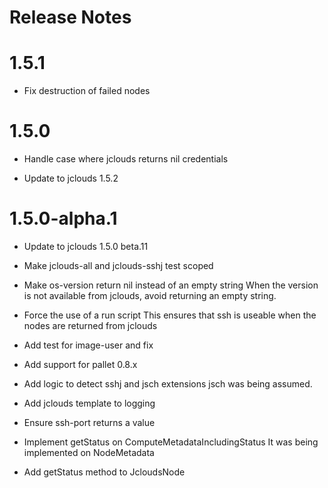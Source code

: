 # Release Notes

# 1.5.1

- Fix destruction of failed nodes

# 1.5.0

- Handle case where jclouds returns nil credentials

- Update to jclouds 1.5.2

# 1.5.0-alpha.1

- Update to jclouds 1.5.0 beta.11

- Make jclouds-all and jclouds-sshj test scoped

- Make os-version return nil instead of an empty string
  When the version is not available from jclouds, avoid returning an empty
  string.

- Force the use of a run script
  This ensures that ssh is useable when the nodes are returned from jclouds

- Add test for image-user and fix

- Add support for pallet 0.8.x

- Add logic to detect sshj and jsch extensions
  jsch was being assumed.

- Add jclouds template to logging

- Ensure ssh-port returns a value

- Implement getStatus on ComputeMetadataIncludingStatus
  It was being implemented on NodeMetadata

- Add getStatus method to JcloudsNode
